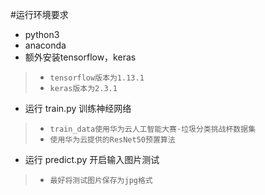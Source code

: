 #运行环境要求
- python3
- anaconda
- 额外安装tensorflow，keras
> - `tensorflow版本为1.13.1`
> - `keras版本为2.3.1 `

- 运行 train.py 训练神经网络
> - `train_data使用华为云人工智能大赛·垃圾分类挑战杯数据集`
> - `使用华为云提供的ResNet50预置算法`
 
- 运行 predict.py 开启输入图片测试
> - `最好将测试图片保存为jpg格式`